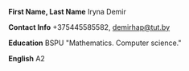 **First Name, Last Name**
Iryna Demir
 
 **Contact Info**
 +375445585582,  demirhap@tut.by
 
 **Education**
 BSPU "Mathematics. Computer science."

 **English**
 A2